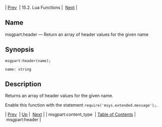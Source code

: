 | [Prev](lua.ref.msgpart_content_type)  | 15.2. Lua Functions |  [Next](lua.ref.msgpart_header2.php) |

<a name="lua.ref.msgpart_header"></a>
## Name

msgpart:header — Return an array of header values for the given name

<a name="idp25758224"></a>
## Synopsis

`msgpart:header(name);`

`name: string`<a name="idp25760896"></a>
## Description

Returns an array of header values for the given name.

Enable this function with the statement `require('msys.extended.message');`.

| [Prev](lua.ref.msgpart_content_type)  | [Up](lua.function.details.php) |  [Next](lua.ref.msgpart_header2.php) |
| msgpart:content_type  | [Table of Contents](index) |  msgpart:header |
